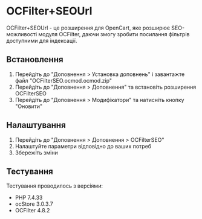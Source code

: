 # OCFilter+SEOUrl

OCFilter+SEOUrl - це розширення для OpenCart, яке розширює SEO-можливості модуля OCFilter, даючи змогу зробити посилання фільтрів доступними для індексації. 

## Встановлення

1. Перейдіть до "Доповнення > Установка доповнень" і завантажте файл "OCFilterSEO.ocmod.ocmod.zip"
2. Перейдіть до "Доповнення > Доповнення" та встановіть розширення OCFilterSEO
3. Перейдіть до "Доповнення > Модифікатори" та натисніть кнопку "Оновити"

## Налаштування

1. Перейдіть до "Доповнення > Доповнення > OCFilterSEO"
2. Налаштуйте параметри відповідно до ваших потреб
3. Збережіть зміни

## Тестування

Тестування проводилось з версіями:

- PHP 7.4.33
- ocStore 3.0.3.7
- OCFilter 4.8.2

